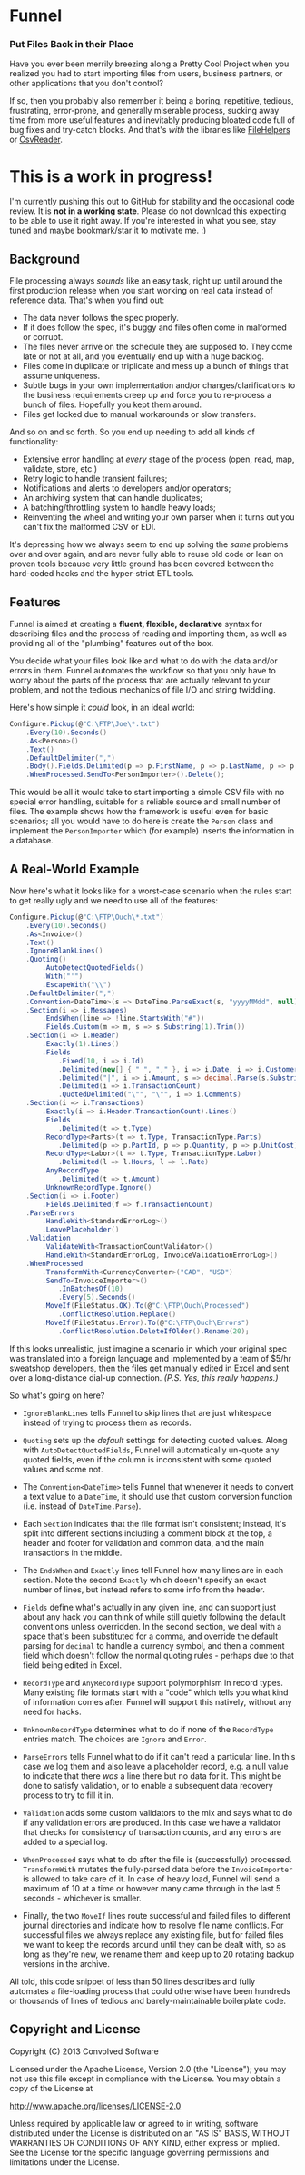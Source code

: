 # Funnel

### Put Files Back in their Place

Have you ever been merrily breezing along a Pretty Cool Project when you realized you had to start importing files from users, business partners, or other applications that you don't control?

If so, then you probably also remember it being a boring, repetitive, tedious, frustrating, error-prone, and generally miserable process, sucking away time from more useful features and inevitably producing bloated code full of bug fixes and try-catch blocks. And that's *with* the libraries like [FileHelpers](http://www.filehelpers.com/) or [CsvReader](http://www.codeproject.com/Articles/9258/A-Fast-CSV-Reader).

# This is a work in progress!

I'm currently pushing this out to GitHub for stability and the occasional code review. It is **not in a working state**. Please do not download this expecting to be able to use it right away. If you're interested in what you see, stay tuned and maybe bookmark/star it to motivate me. :)

## Background

File processing always *sounds* like an easy task, right up until around the first production release when you start working on real data instead of reference data. That's when you find out:

  * The data never follows the spec properly.
  * If it does follow the spec, it's buggy and files often come in malformed or corrupt.
  * The files never arrive on the schedule they are supposed to. They come late or not at all, and you eventually end up with a huge backlog.
  * Files come in duplicate or triplicate and mess up a bunch of things that assume uniqueness.
  * Subtle bugs in your own implementation and/or changes/clarifications to the business requirements creep up and force you to re-process a bunch of files. Hopefully you kept them around.
  * Files get locked due to manual workarounds or slow transfers.

And so on and so forth. So you end up needing to add all kinds of functionality:

  * Extensive error handling at *every* stage of the process (open, read, map, validate, store, etc.)
  * Retry logic to handle transient failures;
  * Notifications and alerts to developers and/or operators;
  * An archiving system that can handle duplicates;
  * A batching/throttling system to handle heavy loads;
  * Reinventing the wheel and writing your own parser when it turns out you can't fix the malformed CSV or EDI.

It's depressing how we always seem to end up solving the *same* problems over and over again, and are never fully able to reuse old code or lean on proven tools because very little ground has been covered between the hard-coded hacks and the hyper-strict ETL tools.

## Features

Funnel is aimed at creating a **fluent, flexible, declarative** syntax for describing files and the process of reading and importing them, as well as providing all of the "plumbing" features out of the box.

You decide what your files look like and what to do with the data and/or errors in them. Funnel automates the workflow so that you only have to worry about the parts of the process that are actually relevant to your problem, and not the tedious mechanics of file I/O and string twiddling.

Here's how simple it *could* look, in an ideal world:

```c#
Configure.Pickup(@"C:\FTP\Joe\*.txt")
	.Every(10).Seconds()
	.As<Person>()
	.Text()
	.DefaultDelimiter(",")
	.Body().Fields.Delimited(p => p.FirstName, p => p.LastName, p => p.BirthDate, p => p.IsVip)
	.WhenProcessed.SendTo<PersonImporter>().Delete();
```

This would be all it would take to start importing a simple CSV file with no special error handling, suitable for a reliable source and small number of files. The example shows how the framework is useful even for basic scenarios; all you would have to do here is create the `Person` class and implement the `PersonImporter` which (for example) inserts the information in a database.

## A Real-World Example

Now here's what it looks like for a worst-case scenario when the rules start to get really ugly and we need to use all of the features:

```c#
Configure.Pickup(@"C:\FTP\Ouch\*.txt")
	.Every(10).Seconds()
	.As<Invoice>()
	.Text()
	.IgnoreBlankLines()
	.Quoting()
		.AutoDetectQuotedFields()
		.With("'")
		.EscapeWith("\\")
	.DefaultDelimiter(",")
	.Convention<DateTime>(s => DateTime.ParseExact(s, "yyyyMMdd", null))
	.Section(i => i.Messages)
		.EndsWhen(line => !line.StartsWith("#"))
		.Fields.Custom(m => m, s => s.Substring(1).Trim())
	.Section(i => i.Header)
		.Exactly(1).Lines()
		.Fields
			.Fixed(10, i => i.Id)
			.Delimited(new[] { " ", "," }, i => i.Date, i => i.CustomerId)
			.Delimited("|", i => i.Amount, s => decimal.Parse(s.Substring(1)))
			.Delimited(i => i.TransactionCount)
			.QuotedDelimited("\"", "\"", i => i.Comments)
	.Section(i => i.Transactions)
		.Exactly(i => i.Header.TransactionCount).Lines()
		.Fields
			.Delimited(t => t.Type)
		.RecordType<Parts>(t => t.Type, TransactionType.Parts)
			.Delimited(p => p.PartId, p => p.Quantity, p => p.UnitCost)
		.RecordType<Labor>(t => t.Type, TransactionType.Labor)
			.Delimited(l => l.Hours, l => l.Rate)
		.AnyRecordType
			.Delimited(t => t.Amount)
		.UnknownRecordType.Ignore()
	.Section(i => i.Footer)
		.Fields.Delimited(f => f.TransactionCount)
	.ParseErrors
		.HandleWith<StandardErrorLog>()
		.LeavePlaceholder()
	.Validation
		.ValidateWith<TransactionCountValidator>()
		.HandleWith<StandardErrorLog, InvoiceValidationErrorLog>()
	.WhenProcessed
		.TransformWith<CurrencyConverter>("CAD", "USD")
		.SendTo<InvoiceImporter>()
			.InBatchesOf(10)
			.Every(5).Seconds()
	    .MoveIf(FileStatus.OK).To(@"C:\FTP\Ouch\Processed")
		    .ConflictResolution.Replace()
	    .MoveIf(FileStatus.Error).To(@"C:\FTP\Ouch\Errors")
		    .ConflictResolution.DeleteIfOlder().Rename(20);
```

If this looks unrealistic, just imagine a scenario in which your original spec was translated into a foreign language and implemented by a team of $5/hr sweatshop developers, then the files get manually edited in Excel and sent over a long-distance dial-up connection. *(P.S. Yes, this really happens.)*

So what's going on here?

  * `IgnoreBlankLines` tells Funnel to skip lines that are just whitespace instead of trying to process them as records.
  
  * `Quoting` sets up the *default* settings for detecting quoted values. Along with `AutoDetectQuotedFields`, Funnel will automatically un-quote any quoted fields, even if the column is inconsistent with some quoted values and some not.

  * The `Convention<DateTime>` tells Funnel that whenever it needs to convert a text value to a `DateTime`, it should use that custom conversion function (i.e. instead of `DateTime.Parse`).

  * Each `Section` indicates that the file format isn't consistent; instead, it's split into different sections including a comment block at the top, a header and footer for validation and common data, and the main transactions in the middle.

  * The `EndsWhen` and `Exactly` lines tell Funnel how many lines are in each section. Note the second `Exactly` which doesn't specify an exact number of lines, but instead refers to some info from the header.

  * `Fields` define what's actually in any given line, and can support just about any hack you can think of while still quietly following the default conventions unless overridden. In the second section, we deal with a space that's been substituted for a comma, and override the default parsing for `decimal` to handle a currency symbol, and then a comment field which doesn't follow the normal quoting rules - perhaps due to that field being edited in Excel.

  * `RecordType` and `AnyRecordType` support polymorphism in record types. Many existing file formats start with a "code" which tells you what kind of information comes after. Funnel will support this natively, without any need for hacks.

  * `UnknownRecordType` determines what to do if none of the `RecordType` entries match. The choices are `Ignore` and `Error`.

  * `ParseErrors` tells Funnel what to do if it can't read a particular line. In this case we log them and also leave a placeholder record, e.g. a null value to indicate that there *was* a line there but no data for it. This might be done to satisfy validation, or to enable a subsequent data recovery process to try to fill it in.

  * `Validation` adds some custom validators to the mix and says what to do if any validation errors are produced. In this case we have a validator that checks for consistency of transaction counts, and any errors are added to a special log.

  * `WhenProcessed` says what to do after the file is (successfully) processed. `TransformWith` mutates the fully-parsed data before the `InvoiceImporter` is allowed to take care of it. In case of heavy load, Funnel will send a maximum of 10 at a time or however many came through in the last 5 seconds - whichever is smaller.

  * Finally, the two `MoveIf` lines route successful and failed files to different journal directories and indicate how to resolve file name conflicts. For successful files we always replace any existing file, but for failed files we want to keep the records around until they can be dealt with, so as long as they're new, we rename them and keep up to 20 rotating backup versions in the archive.

All told, this code snippet of less than 50 lines describes and fully automates a file-loading process that could otherwise have been hundreds or thousands of lines of tedious and barely-maintainable boilerplate code.

## Copyright and License

Copyright (C) 2013 Convolved Software

Licensed under the Apache License, Version 2.0 (the "License"); you may not use this file except in compliance with the License. You may obtain a copy of the License at

http://www.apache.org/licenses/LICENSE-2.0

Unless required by applicable law or agreed to in writing, software distributed under the License is distributed on an "AS IS" BASIS, WITHOUT WARRANTIES OR CONDITIONS OF ANY KIND, either express or implied. See the License for the specific language governing permissions and limitations under the License.